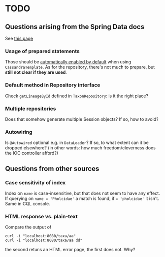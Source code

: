 # TODO

## Questions arising from the Spring Data docs

See [this page](https://docs.spring.io/spring-data/cassandra/docs/current/reference/html)

### Usage of prepared statements

Those should be [automatically enabled by default](https://docs.spring.io/spring-data/cassandra/docs/current/reference/html/#cassandra.template.prepared-statements.cassandra-template)
when using `CassandraTemplate`. As for the repository, there's not much to prepare, but **still not clear if they are used**.

### Default method in Repository interface

Check `getLineageById` defined in `TaxonRepository`: is it the right place?

### Multiple repositories

Does that somehow generate multiple Session objects? If so, how to avoid?

### Autowiring

Is `@Autowired` optional e.g. in `DataLoader`? If so, to what extent can it be dropped elsewhere?
(in other words: how much freedom/cleverness does the IOC controller afford?)

## Questions from other sources

### Case sensitivity of index

Index on `name` is case-insensitive, but that does not seem to have any effect.
If querying on `name = 'Pholcidae'` a match is found, if `= 'pholcidae'` it isn't.
Same in CQL console.

### HTML response vs. plain-text

Compare the output of

```
curl -i "localhost:8080/taxa/aa"
curl -i "localhost:8080/taxa/aa dd"
```

the second retuns an HTML error page, the first does not. Why?